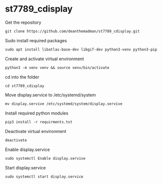 # st7789_cdisplay

Get the repository
```markdown
git clone https://github.com/deanthemadman/st7789_cdisplay.git
```

Sudo install required packages
```markdown
sudo apt install libatlas-base-dev libgif-dev python3-venv python3-pip
```

Create and activate virtual environment
```markdown
python3 -m venv venv && source venv/bin/activate
```

cd into the folder
```markdown
cd st7789_cdisplay
```

Move display.service to /etc/systemd/system
```markdown
mv display.servive /etc/systemd/system/display.servive
```

Install required python modules
```markdown
pip3 install -r requirments.txt
```

Deactivate virtual environment
```markdown
deactivate
```

Enable display.service
```markdown
sudo systemctl Enable display.servive
```

Start display.service
```markdown
sudo systemctl start display.service
```
